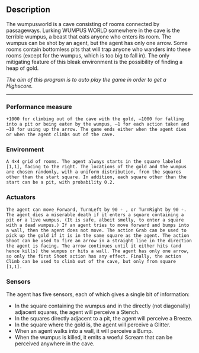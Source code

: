 ## Description
The wumpusworld is a cave consisting of rooms connected by passageways. Lurking WUMPUS WORLD somewhere in the cave is the terrible wumpus, a beast that eats anyone who enters its room. The wumpus can be shot by an agent, but the agent has only one arrow. Some rooms contain bottomless pits that will trap anyone who wanders into these rooms (except for the wumpus, which is too big to fall in). The only mitigating feature of this bleak environment is the possibility of finding a heap of gold.

_The aim of this program is to auto play the game in order to get a Highscore._

---

### Performance measure
    +1000 for climbing out of the cave with the gold, –1000 for falling into a pit or being eaten by the wumpus, –1 for each action taken and –10 for using up the arrow. The game ends either when the agent dies or when the agent climbs out of the cave.

### Environment 
    A 4×4 grid of rooms. The agent always starts in the square labeled [1,1], facing to the right. The locations of the gold and the wumpus are chosen randomly, with a uniform distribution, from the squares other than the start square. In addition, each square other than the start can be a pit, with probability 0.2.

### Actuators
    The agent can move Forward, TurnLeft by 90 ◦ , or TurnRight by 90 ◦. The agent dies a miserable death if it enters a square containing a pit or a live wumpus. (It is safe, albeit smelly, to enter a square with a dead wumpus.) If an agent tries to move forward and bumps into a wall, then the agent does not move. The action Grab can be used to pick up the gold if it is in the same square as the agent. The action Shoot can be used to fire an arrow in a straight line in the direction the agent is facing. The arrow continues until it either hits (and hence kills) the wumpus or hits a wall. The agent has only one arrow, so only the first Shoot action has any effect. Finally, the action Climb can be used to climb out of the cave, but only from square [1,1].

### Sensors
The agent has five sensors, each of which gives a single bit of information:
  * In the square containing the wumpus and in the directly (not diagonally) adjacent squares, the agent will perceive a Stench.
  * In the squares directly adjacent to a pit, the agent will perceive a Breeze.
  * In the square where the gold is, the agent will perceive a Glitter.
  * When an agent walks into a wall, it will perceive a Bump.
  * When the wumpus is killed, it emits a woeful Scream that can be perceived anywhere in the cave.